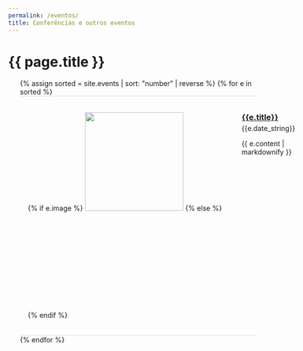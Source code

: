 ```yaml
---
permalink: /eventos/
title: Conferências e outros eventos
---
```


<div id="main" role="main">

<h1>{{ page.title }}</h1>

<style type="text/css">
ul.events-list {
  list-style-type: none;
  padding-bottom: 2rem;
}
ul.events-list li.event-single {
  margin-left: 0;
  padding: 2rem 1rem;
  border-top: 1px solid #dddddd;
  display: flex;
  flex-direction: row;
  align-items: flex-start;
}
ul.events-list li.event-single .event-photo {
  flex-shrink: 0;
  padding-right: 2.5rem;
}
ul.events-list li.event-single .event-info h4 {
  margin-top: 0;
  margin-bottom: 0.25rem;
  font-size: 16px;
}
ul.events-list li.event-single .event-info div.event-info-details {
  margin-bottom: 1.5rem;
}
ul.events-list li.event-single .event-info div.event-info-details div.event-info-date {
  margin-bottom: 0rem;
}
ul.events-list li.event-single .event-info div.event-info-details div.event-info-location {
  margin-bottom: 0rem;
}
ul.events-list li.event-single .event-info p:last-of-type {
  margin-bottom: 0;
}
ul.events-list li.event-single:last-of-type {
  border-bottom: 1px solid #dddddd;
}
@media (max-width: 767px) {
  ul.events-list li.event-single {
    flex-direction: column;
  }
  ul.events-list li.event-single .event-photo {
    padding-right: 0;
  }
  ul.events-list li.event-single .event-info h4 {
    margin-top: 1.5rem;
  }
}
@media (max-width: 480px) {
  ul.events-list li.event-single .event-info h4 {
    font-size: 14px;
  }
  ul.events-list li.event-single .event-info p {
    font-size: 12px;
  }
}
</style>

<ul class="events-list">
  {% assign sorted = site.events | sort: "number" | reverse %}
  {% for e in sorted %}
    <li class="event-single">
      <div class="event-photo">
        {% if e.image %}
          <img src="{{e.image | relative_url }}" style="width: 200px;">
        {% else %}
          <div style="width: 200px; height: 200px;"></div>
        {% endif %}
      </div>
      <div class="event-info">
        <h4>
          <a href="{{e.link}}" target="_blank">{{e.title}}</a>
        </h4>
        {{e.date_string}}
        <p>
          {{ e.content | markdownify }}
        </p>
      </div>
    </li>
  {% endfor %}
</ul>

</div>

